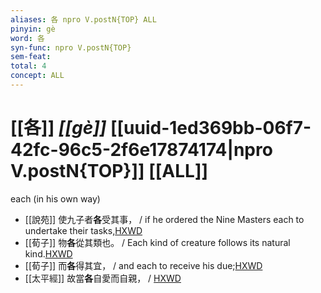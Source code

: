 ```yaml
---
aliases: 各 npro V.postN{TOP} ALL
pinyin: gè
word: 各
syn-func: npro V.postN{TOP}
sem-feat: 
total: 4
concept: ALL 
---
```

# [[各]] *[[gè]]*  [[uuid-1ed369bb-06f7-42fc-96c5-2f6e17874174|npro V.postN{TOP}]] [[ALL]]
each (in his own way)
 - [[說苑]] 使九子者**各**受其事， / if he ordered the Nine Masters each to undertake their tasks,[HXWD](https://hxwd.org/textview.html?location=CH1a0907_CHANT_001-13a.17)
 - [[荀子]] 物**各**從其類也。 / Each kind of creature follows its natural kind.[HXWD](https://hxwd.org/textview.html?location=KR3a0002_tls_001-5a.20)
 - [[荀子]] 而**各**得其宜，
                     / and each to receive his due;[HXWD](https://hxwd.org/textview.html?location=KR3a0002_tls_004-12a.13)
 - [[太平經]] 故當**各**自愛而自親，
                     / [HXWD](https://hxwd.org/textview.html?location=KR5e0001_tls_002-28a.72)